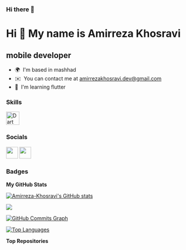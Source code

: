 ### Hi there 👋

<!--
**Amirreza-Khosravi/Amirreza-Khosravi** is a ✨ _special_ ✨ repository because its `README.md` (this file) appears on your GitHub profile.

Here are some ideas to get you started:

- 🔭 I’m currently working on ...
- 🌱 I’m currently learning ...
- 👯 I’m looking to collaborate on ...
- 🤔 I’m looking for help with ...
- 💬 Ask me about ...
- 📫 How to reach me: ...
- 😄 Pronouns: ...
- ⚡ Fun fact: ...
-->
Hi 👋 My name is Amirreza Khosravi
==================================

mobile developer
----------------

* 🌍  I'm based in mashhad
* ✉️  You can contact me at [amirrezakhosravi.dev@gmail.com](mailto:amirrezakhosravi.dev@gmail.com)
* 🧠  I'm learning flutter

### Skills

<p align="left">
<a href="https://dart.dev/" target="_blank" rel="noreferrer"><img src="https://raw.githubusercontent.com/danielcranney/readme-generator/main/public/icons/skills/dart-colored.svg" width="36" height="36" alt="Dart" /></a>
</p>


### Socials

<p align="left"> <a href="https://www.github.com/Amirreza-Khosravi" target="_blank" rel="noreferrer"><img src="https://raw.githubusercontent.com/danielcranney/readme-generator/main/public/icons/socials/github.svg" width="32" height="32" /></a> <a href="http://www.instagram.com/amirreza.kh__" target="_blank" rel="noreferrer"><img src="https://raw.githubusercontent.com/danielcranney/readme-generator/main/public/icons/socials/instagram.svg" width="32" height="32" /></a></p>

### Badges

<b>My GitHub Stats</b>

<a href="http://www.github.com/Amirreza-Khosravi"><img src="https://github-readme-stats.vercel.app/api?username=Amirreza-Khosravi&show_icons=true&hide=&count_private=true&title_color=0891b2&text_color=ffffff&icon_color=0891b2&bg_color=1c1917&hide_border=true&show_icons=true" alt="Amirreza-Khosravi's GitHub stats" /></a>

<a href="http://www.github.com/Amirreza-Khosravi"><img src="https://github-readme-streak-stats.herokuapp.com/?user=Amirreza-Khosravi&stroke=ffffff&background=1c1917&ring=0891b2&fire=0891b2&currStreakNum=ffffff&currStreakLabel=0891b2&sideNums=ffffff&sideLabels=ffffff&dates=ffffff&hide_border=true" /></a>

<a href="http://www.github.com/Amirreza-Khosravi"><img src="https://activity-graph.herokuapp.com/graph?username=Amirreza-Khosravi&bg_color=1c1917&color=ffffff&line=0891b2&point=ffffff&area_color=1c1917&area=true&hide_border=true&custom_title=GitHub%20Commits%20Graph" alt="GitHub Commits Graph" /></a>

<a href="https://github.com/Amirreza-Khosravi" align="left"><img src="https://github-readme-stats.vercel.app/api/top-langs/?username=Amirreza-Khosravi&langs_count=10&title_color=0891b2&text_color=ffffff&icon_color=0891b2&bg_color=1c1917&hide_border=true&locale=en&custom_title=Top%20%Languages" alt="Top Languages" /></a>

<b>Top Repositories</b>

<div width="100%" align="center"></div><br /><br /><br /><br /><br /><br /><br />
